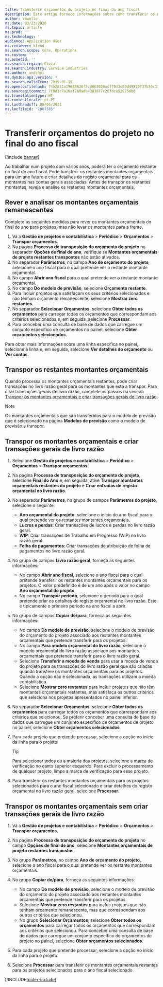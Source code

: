 ```yaml
---
title: Transferir orçamentos do projeto no final do ano fiscal
description: Este artigo fornece informações sobre como transferir os montantes orçamentais restantes para anos futuros e criar detalhes do registo orçamental.
author: Yowelle
ms.date: 03/23/2020
ms.topic: article
ms.prod: ''
ms.technology: ''
audience: Application User
ms.reviewer: kfend
ms.search.scope: Core, Operations
ms.custom: ''
ms.assetid: ''
ms.search.region: Global
ms.search.industry: Service industries
ms.author: andchoi
ms.dyn365.ops.version: 7
ms.search.validFrom: 2019-01-15
ms.openlocfilehash: 74b2831a19688636f5c4863036adf7043c80d49829737b56c131abb6998d6cb3
ms.sourcegitcommit: 7f8d1e7a16af769adb43d1877c28fdce53975db8
ms.translationtype: HT
ms.contentlocale: pt-PT
ms.lasthandoff: 08/06/2021
ms.locfileid: "7007385"
---
```

# <a name="transfer-project-budgets-at-fiscal-year-end"></a>Transferir orçamentos do projeto no final do ano fiscal

[!include [banner](../includes/banner.md)]

Ao trabalhar num projeto com vários anos, poderá ter o orçamento restante no final do ano fiscal. Pode transferir os restantes montantes orçamentais para um ano futuro e criar detalhes do registo orçamental para os montantes nas contas gerais associadas. Antes de transpor os restantes montantes, reveja e analise os restantes montantes orçamentais.

## <a name="review-and-analyze-remaining-budget-amounts"></a>Rever e analisar os montantes orçamentais remanescentes

Complete as seguintes medidas para rever os montantes orçamentais do final do ano para projetos, mas não levar os montantes para a frente.

1. Vá a **Gestão de projetos e contabilística** > **Periódico** > **Orçamentos** > **Transpor orçamentos**. 
2. Na página **Processo de transposição do orçamento do projeto** no separador **Opções de final de ano**, verifique se **Montantes orçamentais de projeto restantes transpostos** não estão ativados.
3. No separador **Parâmetros**, no campo **Ano de orçamento do projeto**, selecione o ano fiscal para o qual pretende ver o restante montante orçamental. 
4. No campo **Abrir ano fiscal** para o qual pretende ver o restante montante orçamental. 
5. No campo **Do modelo de previsão**, selecione **Orçamento restante**. 
6. Para incluir projetos que satisfaçam os seus critérios selecionados e não tenham orçamento remanescente, selecione **Mostrar zero restantes**.  
7. No separador **Selecionar Orçamentos**, selecione **Obter todos os orçamentos** para carregar todos os orçamentos que correspondam aos critérios selecionados e, em seguida, selecione **Processar**. 
8. Para conceber uma consulta de base de dados que carregue um conjunto específico de orçamentos no painel, selecione **Obter orçamentos selecionados**.

Para obter mais informações sobre uma linha específica no painel, selecione a linha e, em seguida, selecione **Ver detalhes do orçamento** ou **Ver contas**.

## <a name="carry-forward-remaining-budget-amounts"></a>Transpor os restantes montantes orçamentais 

Quando processa os montantes orçamentais restantes, pode criar transações no livro razão geral para os montantes que está a transpor. Para criar transações gerais de livro razão, complete os passos na secção [Transpor os montantes orçamentais e criar transações gerais de livro razão](#carry-forward). 

> [!NOTE]
> Os montantes orçamentais que são transferidos para o modelo de previsão que é selecionado na página **Modelos de previsão** como o modelo de previsão a transpor.  

## <a name="carry-forward-budget-amounts-and-create-general-ledger-transactions"></a><a name="carry-forward"></a>Transpor os montantes orçamentais e criar transações gerais de livro razão

1.  Selecione **Gestão de projetos e contabilística** > **Periódico** > **Orçamentos** > **Transpor orçamentos**. 
2. Na página **Processo de transposição do orçamento do projeto**, selecione **Final do Ano** e, em seguida, ative **Transpor montantes orçamentais restantes do projeto** e **Criar entradas de registo orçamental no livro razão**. 
3. No separador **Parâmetros**, no grupo de campos **Parâmetros do projeto**, selecione o seguinte:

   - **Ano orçamental do projeto**: selecione o início do ano fiscal para o qual pretende ver os restantes montantes orçamentais. 
   - **Lucros e perdas**: Criar transações de lucros e perdas no livro razão geral. 
   -  **WIP**: Criar transações de Trabalho em Progresso (WIP) no livro razão geral.
   -  **Folha de pagamentos**: Criar transações de atribuição de folha de pagamentos no livro razão geral. 

5. No grupo de campos **Livro razão geral**, forneça as seguintes informações: 

   - No campo **Abrir ano fiscal**, selecione o ano fiscal para o qual pretende transferir os restantes montantes orçamentais para os projetos. O valor predefinido é de um ano após o valor no campo **Ano orçamental do projeto**.
   -  No campo **Transpor período**, selecione o período para o qual pretende criar os detalhes do registo orçamental no livro razão. Este é tipicamente o primeiro período na ano fiscal a abrir.

6. No grupo de campos **Copiar de/para**, forneça as seguintes informações:

   - No campo **Do modelo de previsão**, selecione o modelo de previsão do orçamento do projeto associado aos restantes montantes orçamentais que pretende transferir para os projetos. 
   - No campo **Para modelo orçamental do livro razão**, selecione o modelo orçamental do livro razão associado aos montantes orçamentais que pretende transferir para o livro razão geral. 
   -  Selecione **Transferir a moeda de venda** para usar a moeda de venda do projeto para as transações do livro razão geral que são criadas quando transfere os montantes orçamentais para os projetos. Quando a opção não é selecionada, as transações utilizam a moeda contabilística. 
   -  Selecione **Mostrar zero restantes** para incluir projetos que não têm montantes orçamentais restantes, mas satisfaça os outros critérios que seleciona nos projetos apresentados no painel inferior.

7. No separador **Selecionar Orçamentos**, selecione **Obter todos os orçamentos** para carregar todos os orçamentos que correspondam aos critérios que selecionou. Se preferir conceber uma consulta de base de dados que carregue um conjunto específico de orçamentos de projeto no painel, selecione **Obter orçamentos selecionados**.
8. Para cada projeto que pretende processar, selecione a opção no início da linha para o projeto.

    > [!TIP]
    > Para selecionar todos ou a maioria dos projetos, selecione a marca de verificação no canto superior esquerdo. Para excluir o processamento de qualquer projeto, limpe a marca de verificação para esse projeto.

9. Para transferir os restantes montantes orçamentais para os projetos selecionados para o ano fiscal selecionado e criar detalhes do registo orçamental no livro razão geral, selecione **Processar**.

## <a name="carry-forward-budget-amounts-without-creating-general-ledger-transactions"></a>Transpor os montantes orçamentais sem criar transações gerais de livro razão

1. Vá a **Gestão de projetos e contabilística** > **Periódico** > **Orçamentos** > **Transpor orçamentos**.
2. Na página **Processo de transposição do orçamento do projeto** no campo **Opções de final de ano**, selecione **Montantes orçamentais de projeto restantes transpostos**.
3. No grupo **Parâmetros**, no campo **Ano de orçamento do projeto**, selecione o ano fiscal para o qual pretende ver os restante montantes orçamentais.
4. No grupo **Copiar de/para**, forneça as seguintes informações:

   - No campo **Do modelo de previsão**, selecione o modelo de previsão do orçamento do projeto associado aos restantes montantes orçamentais que pretende transferir para os projetos. 
   - Selecione **Mostrar zero restantes** para incluir projetos que não tenham orçamento remanescente, mas que correspondam aos outros critérios que selecionou.
   - No grupo **Selecionar Orçamentos**, selecione **Obter todos os orçamentos** para carregar todos os orçamentos que correspondam aos critérios que selecionou. Para conceber uma consulta de base de dados que carregue um conjunto específico de orçamentos de projeto no painel, selecione **Obter orçamentos selecionados**.

5. Para cada projeto que pretende processar, selecione a opção no início da linha para o projeto. 
6. Selecione **Processar** para transferir os montantes orçamentais restantes para os projetos selecionados para o ano fiscal selecionado.



[!INCLUDE[footer-include](../includes/footer-banner.md)]